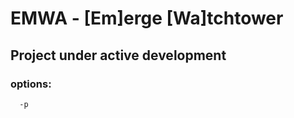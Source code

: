 # EMWA  -  [Em]erge [Wa]tchtower

## Project under active development

### options:
      -p
###
###
###
###
###

